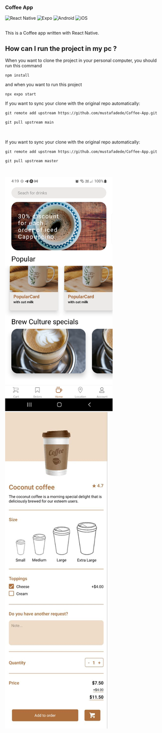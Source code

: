 ### Coffee App

![React Native](https://img.shields.io/badge/react_native-%2320232a.svg?style=for-the-badge&logo=react&logoColor=%2361DAFB)
![Expo](https://img.shields.io/badge/expo-1C1E24?style=for-the-badge&logo=expo&logoColor=#D04A37)
![Android](https://img.shields.io/badge/Android-3DDC84?style=for-the-badge&logo=android&logoColor=white)
![iOS](https://img.shields.io/badge/iOS-000000?style=for-the-badge&logo=ios&logoColor=white)

<br>
This is a Coffee app written with React Native.
<br>

## How can I run the project in my pc ?

When you want to clone the project in your personal computer, you should run this command
<br>

```
npm install
```

and when you want to run this project
<br>

```
npx expo start
```

If you want to sync your clone with the original repo automatically:
<br>

```
git remote add upstream https://github.com/mustafadede/Coffee-App.git
```

```
git pull upstream main
```

<br>

<br>
If you want to sync your clone with the original repo automatically:

```
git remote add upstream https://github.com/mustafadede/Coffee-App.git
```

```
git pull upstream master
```

<br>

![README](./assets/readme-images/readme.png)
![README-PHOTO-1](./assets/readme-images/readme_2.jpg)
